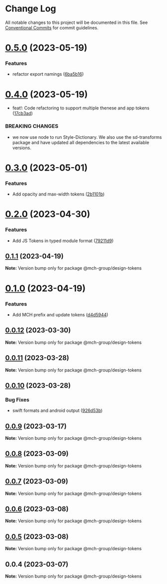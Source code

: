 # Change Log

All notable changes to this project will be documented in this file.
See [Conventional Commits](https://conventionalcommits.org) for commit guidelines.

# [0.5.0](https://bitbucket.org/mchappsrvcs/artbasel-design-tokens/compare/@mch-group/design-tokens@0.4.0...@mch-group/design-tokens@0.5.0) (2023-05-19)


### Features

* refactor export namings ([6ba5b16](https://bitbucket.org/mchappsrvcs/artbasel-design-tokens/commits/6ba5b16d9274bd1bc1f99fd87037d7bb0f772861))





# [0.4.0](https://bitbucket.org/mchappsrvcs/artbasel-design-tokens/compare/@mch-group/design-tokens@0.3.0...@mch-group/design-tokens@0.4.0) (2023-05-19)


* feat!: Code refactoring to support multiple thenese and app tokens ([17cb3ad](https://bitbucket.org/mchappsrvcs/artbasel-design-tokens/commits/17cb3ad5a9e94c0e46968da4bba9c89af3627554))


### BREAKING CHANGES

* we now use node to run Style-Dictionary. We also use the sd-transforms package and have updated all dependencies to the latest available versions.





# [0.3.0](https://bitbucket.org/mchappsrvcs/artbasel-design-tokens/compare/@mch-group/design-tokens@0.2.0...@mch-group/design-tokens@0.3.0) (2023-05-01)


### Features

* Add opacity and max-width tokens ([2b1101b](https://bitbucket.org/mchappsrvcs/artbasel-design-tokens/commits/2b1101b4373046be4cbb995d63ab6316eaad8f2e))





# [0.2.0](https://bitbucket.org/mchappsrvcs/artbasel-design-tokens/compare/@mch-group/design-tokens@0.1.1...@mch-group/design-tokens@0.2.0) (2023-04-30)


### Features

* Add JS Tokens in typed module format ([79211d9](https://bitbucket.org/mchappsrvcs/artbasel-design-tokens/commits/79211d9bdcb69e079bcd25c46ae89c7cefba7003))





## [0.1.1](https://bitbucket.org/mchappsrvcs/artbasel-design-tokens/compare/@mch-group/design-tokens@0.1.0...@mch-group/design-tokens@0.1.1) (2023-04-19)

**Note:** Version bump only for package @mch-group/design-tokens





# [0.1.0](https://bitbucket.org/mchappsrvcs/artbasel-design-tokens/compare/@mch-group/design-tokens@0.0.12...@mch-group/design-tokens@0.1.0) (2023-04-19)


### Features

* Add MCH prefix and update tokens ([d4d5944](https://bitbucket.org/mchappsrvcs/artbasel-design-tokens/commits/d4d59442c1c1a20998faa94af6b04012b30d2684))





## [0.0.12](https://bitbucket.org/mchappsrvcs/artbasel-design-tokens/compare/@mch-group/design-tokens@0.0.11...@mch-group/design-tokens@0.0.12) (2023-03-30)

**Note:** Version bump only for package @mch-group/design-tokens





## [0.0.11](https://bitbucket.org/mchappsrvcs/artbasel-design-tokens/compare/@mch-group/design-tokens@0.0.10...@mch-group/design-tokens@0.0.11) (2023-03-28)

**Note:** Version bump only for package @mch-group/design-tokens





## [0.0.10](https://bitbucket.org/mchappsrvcs/artbasel-design-tokens/compare/@mch-group/design-tokens@0.0.9...@mch-group/design-tokens@0.0.10) (2023-03-28)


### Bug Fixes

* swift formats and android output ([926d53b](https://bitbucket.org/mchappsrvcs/artbasel-design-tokens/commits/926d53bdbf3b8625e2003f6988d98473efde1093))





## [0.0.9](https://bitbucket.org/mchappsrvcs/artbasel-design-tokens/compare/@mch-group/design-tokens@0.0.8...@mch-group/design-tokens@0.0.9) (2023-03-17)

**Note:** Version bump only for package @mch-group/design-tokens





## [0.0.8](https://bitbucket.org/mchappsrvcs/artbasel-design-tokens/compare/@mch-group/design-tokens@0.0.7...@mch-group/design-tokens@0.0.8) (2023-03-09)

**Note:** Version bump only for package @mch-group/design-tokens





## [0.0.7](https://bitbucket.org/mchappsrvcs/artbasel-design-tokens/compare/@mch-group/design-tokens@0.0.6...@mch-group/design-tokens@0.0.7) (2023-03-09)

**Note:** Version bump only for package @mch-group/design-tokens





## [0.0.6](https://bitbucket.org/mchappsrvcs/artbasel-design-tokens/compare/@mch-group/design-tokens@0.0.5...@mch-group/design-tokens@0.0.6) (2023-03-08)

**Note:** Version bump only for package @mch-group/design-tokens





## [0.0.5](https://bitbucket.org/mchappsrvcs/artbasel-design-tokens/compare/@mch-group/design-tokens@0.0.4...@mch-group/design-tokens@0.0.5) (2023-03-08)

**Note:** Version bump only for package @mch-group/design-tokens





## 0.0.4 (2023-03-07)

**Note:** Version bump only for package @mch-group/design-tokens
